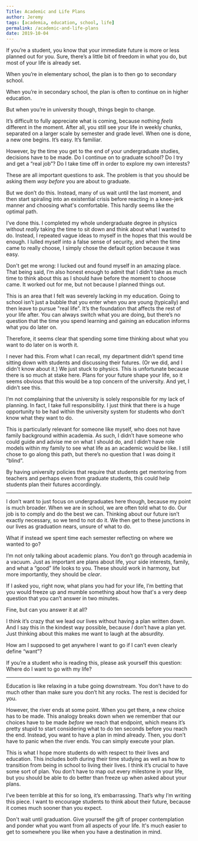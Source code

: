 ```yaml
---
Title: Academic and Life Plans
author: Jeremy
tags: [academia, education, school, life]
permalink: /academic-and-life-plans
date: 2019-10-04
---
```


If you’re a student, you know that your immediate future is more or less planned out for you. Sure, there’s a little bit of freedom in what you do, but most of your life is already set.

When you’re in elementary school, the plan is to then go to secondary school.

When you’re in secondary school, the plan is often to continue on in higher education.

But when you’re in university though, things begin to change.

It’s difficult to fully appreciate what is coming, because nothing *feels* different in the moment. After all, you still see your life in weekly chunks, separated on a larger scale by semester and grade level. When one is done, a new one begins. It’s easy. It’s familiar.

However, by the time you get to the end of your undergraduate studies, decisions have to be made. Do I continue on to graduate school? Do I try and get a “real job”? Do I take time off in order to explore my own interests?

These are all important questions to ask. The problem is that you should be asking them *way before* you are about to graduate.

But we don’t do this. Instead, many of us wait until the last moment, and then start spiraling into an existential crisis before reacting in a knee-jerk manner and choosing what's comfortable. This hardly seems like the optimal path.

I’ve done this. I completed my whole undergraduate degree in physics without *really* taking the time to sit down and think about what I wanted to do. Instead, I repeated vague ideas to myself in the hopes that this would be enough. I lulled myself into a false sense of security, and when the time came to really choose, I simply chose the default option because it was easy.

Don't get me wrong: I lucked out and found myself in an amazing place. That being said, I’m also honest enough to admit that I didn’t take as much time to think about this as I should have before the moment to choose came. It worked out for me, but not because I planned things out.

This is an area that I felt was severely lacking in my education. Going to school isn’t just a bubble that you enter when you are young (typically) and then leave to pursue "real life". It’s the foundation that affects the rest of your life after. You can always switch what you are doing, but there’s no question that the time you spend learning and gaining an education informs what you do later on.

Therefore, it seems clear that spending some time thinking about what you want to do later on is worth it.

I never had this. From what I can recall, my department didn’t spend time sitting down with students and discussing their futures. (Or we did, and I didn't know about it.) We just stuck to physics. This is unfortunate because there is so much at stake here. Plans for your future shape your life, so it seems obvious that this would be a top concern of the university. And yet, I didn’t see this.

I’m not complaining that the university is solely responsible for my lack of planning. In fact, I take full responsibility. I just think that there is a huge opportunity to be had within the university system for students who don’t know what they want to do.

This is particularly relevant for someone like myself, who does not have family background within academia. As such, I didn’t have someone who could guide and advise me on what I should do, and I didn’t have role models within my family to see what life as an academic would be like. I still chose to go along this path, but there’s no question that I was doing it “blind”.

By having university policies that require that students get mentoring from teachers and perhaps even from graduate students, this could help students plan their futures accordingly.

---

I don’t want to just focus on undergraduates here though, because my point is much broader. When we are in school, we are often told what to do. Our job is to comply and do the best we can. Thinking about our future isn’t exactly necessary, so we tend to not do it. We then get to these junctions in our lives as graduation nears, unsure of what to do.

What if instead we spent time each semester reflecting on where we wanted to go?

I’m not only talking about academic plans. You don’t go through academia in a vacuum. Just as important are plans about life, your side interests, family, and what a “good” life looks to you. These should work in harmony, but more importantly, they should be *clear*.

If I asked you, right now, what plans you had for your life, I’m betting that you would freeze up and mumble something about how that's a very deep question that you can’t answer in two minutes.

Fine, but can you answer it at all?

I think it’s crazy that we lead our lives without having a plan written down. And I say this in the kindest way possible, because *I* don’t have a plan yet. Just thinking about this makes me want to laugh at the absurdity.

How am I supposed to get anywhere I want to go if I can’t even clearly define “want”?

If you’re a student who is reading this, please ask yourself this question: Where do I want to go with my life?

---

Education is like relaxing in a tube going downstream. You don’t have to do much other than make sure you don’t hit any rocks. The rest is decided for you.

However, the river ends at some point. When you get there, a new choice has to be made. This analogy breaks down when we remember that our choices have to be made *before* we reach that endpoint, which means it’s pretty stupid to start considering what to do ten seconds before you reach the end. Instead, you want to have a plan in mind already. Then, you don’t have to panic when the river ends. You can simply execute your plan.

This is what I hope more students do with respect to their lives and education. This includes both during their time studying as well as how to transition from being in school to living their lives. I think it’s crucial to have some sort of plan. You don’t have to map out every milestone in your life, but you should be able to do better than freeze up when asked about your plans.

I’ve been terrible at this for so long, it’s embarrassing. That’s why I’m writing this piece. I want to encourage students to think about their future, because it comes much sooner than you expect.

Don't wait until graduation. Give yourself the gift of proper contemplation and ponder what you want from all aspects of your life. It's much easier to get to somewhere you like when you have a destination in mind.
